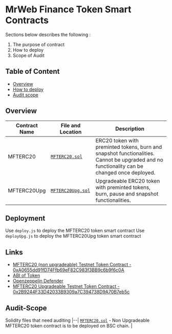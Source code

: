 # MrWeb Finance Token Smart Contracts

Sections below describes the following : 
1) The purpose of contract
2) How to deploy
3) Scope of Audit

## Table of Content

- [Overview](#overview)
- [How to deploy](#deployment)
- [Audit scope](#audit-scope)

## Overview

| Contract Name | File and Location | Description |
|--|--| --|
|MFTERC20| [`MFTERC20.sol`](./contracts/MFTERC20.sol) | ERC20 token with preminted tokens, burn and snapshot functionalities. Cannot be upgraded and no functionality can be changed once deployed.|
|MFTERC20Upg| [`MFTERC20Upg.sol`](./contracts/MFTERC20Upg.sol) | Upgradeable ERC20 token with preminted tokens, burn, pause and snapshot functionalities. |

## Deployment

Use `deploy.js` to deploy the MFTERC20 token smart contract
Use `deployUpg.js` to deploy the MFTERC20Upg token smart contract

## Links

- [MFTERC20 (non upgradeable) Testnet Token Contract -  0xA0655dd91fD74Ffb69eF82C983f3BB9c6b9f6c0A ](https://testnet.bscscan.com/address/0xA0655dd91fD74Ffb69eF82C983f3BB9c6b9f6c0A)
- [ABI of Token](./artifacts/contracts/MFTERC20.sol/MFTERC20.json)
- [Openzeppelin Defender](https://defender.openzeppelin.com/)
- [MFTERC20 Upgradeable Testnet Token Contract - 0x2B9244F33D42033B9309a7C394738D9A70B7eb5c](https://testnet.bscscan.com/address/0x2b9244f33d42033b9309a7c394738d9a70b7eb5c)

## Audit-Scope
Solidity files that need auditing
|--|
[`MFTERC20.sol`](./contracts/MFTERC20.sol) -  Non Upgradeable MFTERC20 token contract is to be deployed on BSC chain. |
